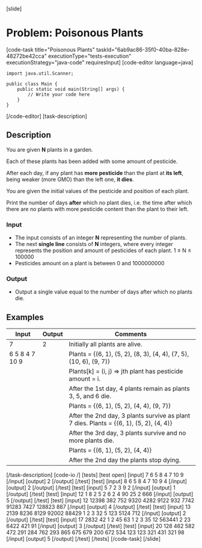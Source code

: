 [slide]
# Problem: Poisonous Plants
[code-task title="Poisonous Plants" taskId="6ab9ac86-35f0-40ba-828e-48272be42cca" executionType="tests-execution" executionStrategy="java-code" requiresInput]
[code-editor language=java]
```
import java.util.Scanner;

public class Main {
    public static void main(String[] args) {
        // Write your code here
    }
}
```
[/code-editor]
[task-description]
## Description
You are given  **N**  plants in a garden.

Each of these plants has been added with some amount of pesticide.

After each day, if any plant has **more pesticide** than the plant at **its left**, being weaker (more GMO) than the left one, **it dies**.

You are given the initial values of the pesticide and position of each plant.

Print the number of days **after** which no plant dies, i.e. the time after which there are no plants with more pesticide content than the plant to their left.

### Input

- The input consists of an integer  **N** representing the number of plants.
- The next **single line** consists of  **N**  integers, where every integer represents the position and amount of pesticides of each plant. 1 ≤ N ≤ 100000
- Pesticides amount on a plant is between 0 and 1000000000

### Output

- Output a single value equal to the number of days after which no plants die.

## Examples
| **Input** | **Output** | **Comments** |
| --- | --- | --- |
| 7 | 2 | Initially all plants are alive.  |
| 6 5 8 4 7 10 9 |  | Plants = {(6, 1), (5, 2), (8, 3), (4, 4), (7, 5), (10, 6), (9, 7)}  |
|  |  | Plants[k] = (i, j) => jth plant has pesticide amount = i.  |
|  |  | After the 1st day, 4 plants remain as plants 3, 5, and 6 die.  |
|  |  | Plants = {(6, 1), (5, 2), (4, 4), (9, 7)}  |
|  |  | After the 2nd day, 3 plants survive as plant 7 dies. Plants = {(6, 1), (5, 2), (4, 4)}  |
|  |  | After the 3rd day, 3 plants survive and no more plants die.  |
|  |  | Plants = {(6, 1), (5, 2), (4, 4)}  |
|  |  | After the 2nd day the plants stop dying.  |

[/task-description]
[code-io /]
[tests]
[test open]
[input]
7
6 5 8 4 7 10 9
[/input]
[output]
2
[/output]
[/test]
[test]
[input]
8
6 5 8 4 7 10 9 4
[/input]
[output]
2
[/output]
[/test]
[test]
[input]
5
7 2 3 9 2
[/input]
[output]
1
[/output]
[/test]
[test]
[input]
12
1 8 2 5 2 6 2 4 90 25 2 666
[/input]
[output]
5
[/output]
[/test]
[test]
[input]
12
12398 382 752 9320 4282 9122 932 7742 91283 7427 128823 887
[/input]
[output]
4
[/output]
[/test]
[test]
[input]
13
2139 8236 8129 92002 88429 1 2 3 32 5 123 5124 712
[/input]
[output]
2
[/output]
[/test]
[test]
[input]
17
2832 42 1 2 45 63 1 2 3 35 12 563441 2 23 6422 421 91
[/input]
[output]
3
[/output]
[/test]
[test]
[input]
20
128 462 582 472 291 284 762 293 865 675 679 200 672 534 123 123 321 431 321 98
[/input]
[output]
5
[/output]
[/test]
[/tests]
[/code-task]
[/slide]
